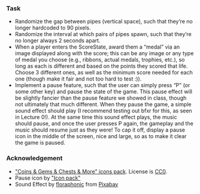 ### Task

- Randomize the gap between pipes (vertical space), such that they’re no longer hardcoded to 90 pixels.
- Randomize the interval at which pairs of pipes spawn, such that they’re no longer always 2 seconds apart.
- When a player enters the ScoreState, award them a “medal” via an image displayed along with the score; this can be any image or any type of medal you choose (e.g., ribbons, actual medals, trophies, etc.), so long as each is different and based on the points they scored that life. Choose 3 different ones, as well as the minimum score needed for each one (though make it fair and not too hard to test :)).
- Implement a pause feature, such that the user can simply press “P” (or some other key) and pause the state of the game. This pause effect will be slightly fancier than the pause feature we showed in class, though not ultimately that much different. When they pause the game, a simple sound effect should play (I recommend testing out bfxr for this, as seen in Lecture 0!). At the same time this sound effect plays, the music should pause, and once the user presses P again, the gameplay and the music should resume just as they were! To cap it off, display a pause icon in the middle of the screen, nice and large, so as to make it clear the game is paused.

### Acknowledgement

- ["Coins & Gems & Chests & More" icons pack](https://greatdocbrown.itch.io/coins-gems-etc). License is [CC0](https://creativecommons.org/publicdomain/zero/1.0/).
- Pause icon by ["Icon pack"](https://gamedeveloperstudio.itch.io/icon-pack)
- Sound Effect by [floraphonic](https://pixabay.com/users/floraphonic-38928062/?utm_source=link-attribution&utm_medium=referral&utm_campaign=music&utm_content=186976) from [Pixabay](https://pixabay.com//?utm_source=link-attribution&utm_medium=referral&utm_campaign=music&utm_content=186976)
